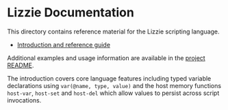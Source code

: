 # Lizzie Documentation

This directory contains reference material for the Lizzie scripting language.

- [Introduction and reference guide](introduction.md)

Additional examples and usage information are available in the [project README](../README.md).

The introduction covers core language features including typed variable
declarations using `var(@name, type, value)` and the host memory functions
`host-var`, `host-set` and `host-del` which allow values to persist across script
invocations.

